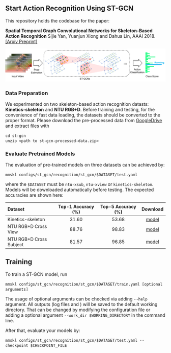 ## Start Action Recognition Using ST-GCN

This repository holds the codebase for the paper:

**Spatial Temporal Graph Convolutional Networks for Skeleton-Based Action Recognition** Sijie Yan, Yuanjun Xiong and Dahua Lin, AAAI 2018. [[Arxiv Preprint]](https://arxiv.org/abs/1801.07455)

<div align="center">
    <img src="../demo/recognition/pipeline.png">
</div>


### Data Preparation

We experimented on two skeleton-based action recognition datasts: **Kinetics-skeleton** and **NTU RGB+D**.
Before training and testing, for the convenience of fast data loading,
the datasets should be converted to the proper format.
Please download the pre-processed data from
[GoogleDrive](https://drive.google.com/open?id=103NOL9YYZSW1hLoWmYnv5Fs8mK-Ij7qb)
and extract files with
```
cd st-gcn
unzip <path to st-gcn-processed-data.zip>
```


### Evaluate Pretrained Models

The evaluation of pre-trained models on three datasets can be achieved by:

``` shell
mmskl configs/st_gcn/recognition/st_gcn/$DATASET/test.yaml
```
where the `$DATASET` must be `ntu-xsub`, `ntu-xview` or `kinetics-skeleton`.
Models will be downloaded automatically before testing.
The expected accuracies are shown here:

| Dataset                 | Top-1 Accuracy (%) | Top-5 Accuracy (%) |                                                      Download                                                      |
|:------------------------|:------------------:|:------------------:|:------------------------------------------------------------------------------------------------------------------:|
| Kinetics-skeleton       |       31.60        |       53.68        | [model](https://open-mmlab.s3.ap-northeast-2.amazonaws.com/mmskeleton/models/st-gcn/st_gcn.kinetics-6fa43f73.pth)  |
| NTU RGB+D Cross View    |       88.76        |       98.83        | [model](https://open-mmlab.s3.ap-northeast-2.amazonaws.com/mmskeleton/models/st-gcn/st_gcn.ntu-xview-9ba67746.pth) |
| NTU RGB+D Cross Subject |       81.57        |       96.85        | [model](https://open-mmlab.s3.ap-northeast-2.amazonaws.com/mmskeleton/models/st-gcn/st_gcn.ntu-xsub-300b57d4.pth)  |


## Training

To train a ST-GCN model, run

``` shell
mmskl configs/st_gcn/recognition/st_gcn/$DATASET/train.yaml [optional arguments]
```

The usage of optional arguments can be checked via adding `--help` argument.
All outputs (log files and ) will be saved to the default working directory.
That can be changed by modifying the configuration file
or adding a optional argument `--work_dir $WORKING_DIRECTORY` in the command line.

After that, evaluate your models by:

``` shell
mmskl configs/st_gcn/recognition/st_gcn/$DATASET/test.yaml --checkpoint $CHECKPOINT_FILE
```
